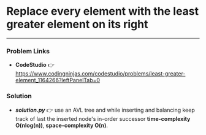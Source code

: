 # Replace every element with the least greater element on its right

---

### Problem Links
- **__CodeStudio__** :point_right: https://www.codingninjas.com/codestudio/problems/least-greater-element_1164266?leftPanelTab=0

### Solution
- **_solution.py_** :point_right: use an AVL tree and while inserting and balancing keep track of last the inserted node's in-order successor **time-complexity O(nlog(n))**, **space-complexity O(n)**.
